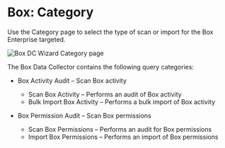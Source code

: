 # Box: Category

Use the Category page to select the type of scan or import for the Box Enterprise targeted.

![Box DC Wizard Category page](/img/product_docs/accessanalyzer/11.6/accessanalyzer/admin/datacollector/adinventory/category.webp)

The Box Data Collector contains the following query categories:

- Box Activity Audit – Scan Box activity

    - Scan Box Activity – Performs an audit of Box activity
    - Bulk Import Box Activity – Performs a bulk import of Box activity

- Box Permission Audit – Scan Box permissions

    - Scan Box Permissions – Performs an audit for Box permissions
    - Import Box Permissions – Performs an import of Box permissions
